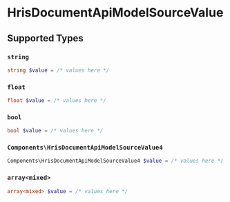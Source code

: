 # HrisDocumentApiModelSourceValue


## Supported Types

### `string`

```php
string $value = /* values here */
```

### `float`

```php
float $value = /* values here */
```

### `bool`

```php
bool $value = /* values here */
```

### `Components\HrisDocumentApiModelSourceValue4`

```php
Components\HrisDocumentApiModelSourceValue4 $value = /* values here */
```

### `array<mixed>`

```php
array<mixed> $value = /* values here */
```

